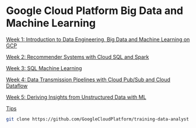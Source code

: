 # Google Cloud Platform Big Data and Machine Learning


[Week 1: Introduction to Data Engineering, Big Data and Machine Learning on GCP](Google%20Cloud%20Platform%20Big%20Data%20and%20Machine%20Learnin%208902c8a9547043e7b61aeb6cd46ad5bd/Week%201%20Introduction%20to%20Data%20Engineering,%20Big%20Data%20%2078ea34db796549f490312710844f6c77.md)

[Week 2: Recommender Systems with Cloud SQL and Spark ](Google%20Cloud%20Platform%20Big%20Data%20and%20Machine%20Learnin%208902c8a9547043e7b61aeb6cd46ad5bd/Week%202%20Recommender%20Systems%20with%20Cloud%20SQL%20and%20Spar%206cd921101bfe4ff6b9f3643012333ca8.md)

[Week 3: SQL Machine Learning](Google%20Cloud%20Platform%20Big%20Data%20and%20Machine%20Learnin%208902c8a9547043e7b61aeb6cd46ad5bd/Week%203%20SQL%20Machine%20Learning%2094fe6b8cfca24af6b2107d1eb9aacddf.md)

[Week 4: Data Transmission Pipelines with Cloud Pub/Sub and Cloud Dataflow](Google%20Cloud%20Platform%20Big%20Data%20and%20Machine%20Learnin%208902c8a9547043e7b61aeb6cd46ad5bd/Week%204%20Data%20Transmission%20Pipelines%20with%20Cloud%20Pub%20%20b8741071fa2f4306bade5ef406c74ca6.md)

[Week 5: Deriving Insights from Unstructured Data with ML](Google%20Cloud%20Platform%20Big%20Data%20and%20Machine%20Learnin%208902c8a9547043e7b61aeb6cd46ad5bd/Week%205%20Deriving%20Insights%20from%20Unstructured%20Data%20wi%20280c7db8e7bb44b3a73795b153ca8ee3.md)

[Tips](Google%20Cloud%20Platform%20Big%20Data%20and%20Machine%20Learnin%208902c8a9547043e7b61aeb6cd46ad5bd/Tips%20436d7e973d004f698a8ce1de482579fa.md)

```bash
git clone https://github.com/GoogleCloudPlatform/training-data-analyst
```